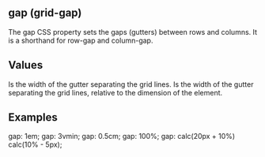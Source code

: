 ## gap (grid-gap)

The gap CSS property sets the gaps (gutters) between rows and columns. It is a shorthand for row-gap and column-gap.


## Values

<length>
Is the width of the gutter separating the grid lines.

<percentage>
Is the width of the gutter separating the grid lines, relative to the dimension of the element.


## Examples

gap: 1em;
gap: 3vmin;
gap: 0.5cm;
gap: 100%;
gap: calc(20px + 10%) calc(10% - 5px);